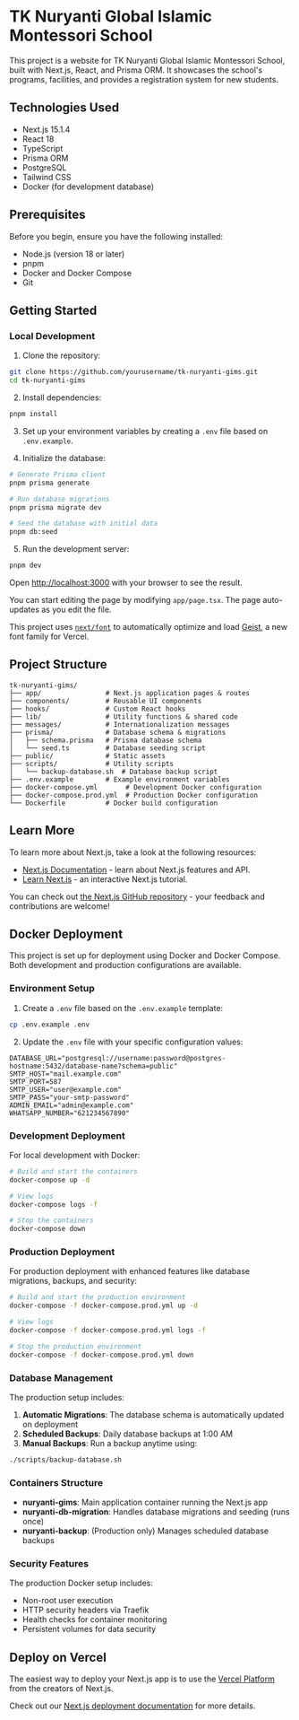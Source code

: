 # TK Nuryanti Global Islamic Montessori School

This project is a website for TK Nuryanti Global Islamic Montessori School, built with Next.js, React, and Prisma ORM. It showcases the school's programs, facilities, and provides a registration system for new students.

## Technologies Used

- Next.js 15.1.4
- React 18
- TypeScript
- Prisma ORM
- PostgreSQL
- Tailwind CSS
- Docker (for development database)

## Prerequisites

Before you begin, ensure you have the following installed:

- Node.js (version 18 or later)
- pnpm
- Docker and Docker Compose
- Git

## Getting Started

### Local Development

1. Clone the repository:

```bash
git clone https://github.com/yourusername/tk-nuryanti-gims.git
cd tk-nuryanti-gims
```

2. Install dependencies:

```bash
pnpm install
```

3. Set up your environment variables by creating a `.env` file based on `.env.example`.

4. Initialize the database:

```bash
# Generate Prisma client
pnpm prisma generate

# Run database migrations
pnpm prisma migrate dev

# Seed the database with initial data
pnpm db:seed
```

5. Run the development server:

```bash
pnpm dev
```

Open [http://localhost:3000](http://localhost:3000) with your browser to see the result.

You can start editing the page by modifying `app/page.tsx`. The page auto-updates as you edit the file.

This project uses [`next/font`](https://nextjs.org/docs/app/building-your-application/optimizing/fonts) to automatically optimize and load [Geist](https://vercel.com/font), a new font family for Vercel.

## Project Structure

```
tk-nuryanti-gims/
├── app/                # Next.js application pages & routes
├── components/         # Reusable UI components
├── hooks/              # Custom React hooks
├── lib/                # Utility functions & shared code
├── messages/           # Internationalization messages
├── prisma/             # Database schema & migrations
│   ├── schema.prisma   # Prisma database schema
│   └── seed.ts         # Database seeding script
├── public/             # Static assets
├── scripts/            # Utility scripts
│   └── backup-database.sh  # Database backup script
├── .env.example        # Example environment variables
├── docker-compose.yml       # Development Docker configuration
├── docker-compose.prod.yml  # Production Docker configuration
└── Dockerfile          # Docker build configuration
```

## Learn More

To learn more about Next.js, take a look at the following resources:

- [Next.js Documentation](https://nextjs.org/docs) - learn about Next.js features and API.
- [Learn Next.js](https://nextjs.org/learn) - an interactive Next.js tutorial.

You can check out [the Next.js GitHub repository](https://github.com/vercel/next.js) - your feedback and contributions are welcome!

## Docker Deployment

This project is set up for deployment using Docker and Docker Compose. Both development and production configurations are available.

### Environment Setup

1. Create a `.env` file based on the `.env.example` template:

```bash
cp .env.example .env
```

2. Update the `.env` file with your specific configuration values:

```
DATABASE_URL="postgresql://username:password@postgres-hostname:5432/database-name?schema=public"
SMTP_HOST="mail.example.com"
SMTP_PORT=587
SMTP_USER="user@example.com"
SMTP_PASS="your-smtp-password"
ADMIN_EMAIL="admin@example.com"
WHATSAPP_NUMBER="621234567890"
```

### Development Deployment

For local development with Docker:

```bash
# Build and start the containers
docker-compose up -d

# View logs
docker-compose logs -f

# Stop the containers
docker-compose down
```

### Production Deployment

For production deployment with enhanced features like database migrations, backups, and security:

```bash
# Build and start the production environment
docker-compose -f docker-compose.prod.yml up -d

# View logs
docker-compose -f docker-compose.prod.yml logs -f

# Stop the production environment
docker-compose -f docker-compose.prod.yml down
```

### Database Management

The production setup includes:

1. **Automatic Migrations**: The database schema is automatically updated on deployment
2. **Scheduled Backups**: Daily database backups at 1:00 AM
3. **Manual Backups**: Run a backup anytime using:

```bash
./scripts/backup-database.sh
```

### Containers Structure

- **nuryanti-gims**: Main application container running the Next.js app
- **nuryanti-db-migration**: Handles database migrations and seeding (runs once)
- **nuryanti-backup**: (Production only) Manages scheduled database backups

### Security Features

The production Docker setup includes:

- Non-root user execution
- HTTP security headers via Traefik
- Health checks for container monitoring
- Persistent volumes for data security

## Deploy on Vercel

The easiest way to deploy your Next.js app is to use the [Vercel Platform](https://vercel.com/new?utm_medium=default-template&filter=next.js&utm_source=create-next-app&utm_campaign=create-next-app-readme) from the creators of Next.js.

Check out our [Next.js deployment documentation](https://nextjs.org/docs/app/building-your-application/deploying) for more details.
